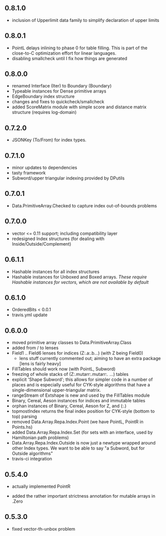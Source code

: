 0.8.1.0
-------

- inclusion of Upperlimit data family to simplify declaration of upper limits

0.8.0.1
-------

- PointL delays inlining to phase 0 for table filling. This is part of the
  close-to-C optimization effort for linear languages.
- disabling smallcheck until I fix how things are generated

0.8.0.0
-------

- renamed Interface (Iter) to Boundary (Boundary)
- Typeable instances for Dense primitive arrays
- EdgeBoundary index structure
- changes and fixes to quickcheck/smallcheck
- added ScoreMatrix module with simple score and distance matrix structure
  (requires log-domain)

0.7.2.0
-------

- JSONKey (To/From) for index types.

0.7.1.0
-------

- minor updates to dependencies
- tasty framework
- Subword/upper triangular indexing provided by DPutils

0.7.0.1
-------

- Data.PrimitiveArray.Checked to capture index out-of-bounds problems

0.7.0.0
-------

- vector <= 0.11 support; including compatibility layer
- redesigned Index structures (for dealing with Inside/Outside/Complement)

0.6.1.1
-------

- Hashable instances for all index structures
- Hashable instances for Unboxed and Boxed arrays. *These require Hashable
  instances for vectors, which are not available by default*

0.6.1.0
-------

- OrderedBits < 0.0.1
- travis.yml update

0.6.0.0
-------

- moved primitive array classes to Data.PrimitiveArray.Class
- added from / to lenses
- Field1 .. Field6 lenses for indices (Z:.a:.b...) (with Z being Field0)
  - lens stuff currently commented out; aiming to have an extra package [lens
    is fairly heavy]
- FillTables should work now (with PointL, Subword)
- freezing of whole stacks of (Z:.mutarr:.mutarr:. ...) tables
- explicit 'Shape Subword'; this allows for simpler code in a number of places
  and is especially useful for CYK-style algorithms that have a
  single-dimensional upper-triangular matrix.
- rangeStream of Extshape is new and used by the FillTables module
- Binary, Cereal, Aeson instances for indices and immutable tables
- orphan instances of Binary, Cereal, Aeson for Z, and (:.)
- topmostIndex returns the final index position for CYK-style (bottom to top)
  parsing
- removed Data.Array.Repa.Index.Point (we have PointL, PointR in Points.hs)
- added   Data.Array.Repa.Index.Set (for sets with an interface, used by
  Hamiltonian path problems)
- Data.Array.Repa.Index.Outside is now just a newtype wrapped around other
  Index types. We want to be able to say "a Subword, but for Outside
  algorithms"
- travis-ci integration

0.5.4.0
-------

- actually implemented PointR

- added the rather important strictness annotation for mutable arrays in .Zero

0.5.3.0
-------

- fixed vector-th-unbox problem

